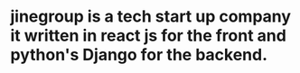 # jinegroup is a tech start up company it written in react js for the front and python's Django for the backend.

